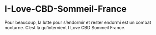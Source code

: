 # I-Love-CBD-Sommeil-France
Pour beaucoup, la lutte pour s’endormir et rester endormi est un combat nocturne. C’est là qu’intervient I Love CBD Sommeil France.
